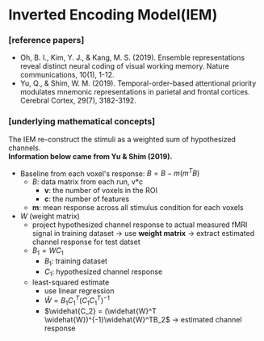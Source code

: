 # Inverted Encoding Model(IEM)

### [reference papers]
* Oh, B. I., Kim, Y. J., & Kang, M. S. (2019). Ensemble representations reveal distinct neural coding of visual working memory. Nature communications, 10(1), 1-12.<br>
* Yu, Q., & Shim, W. M. (2019). Temporal-order-based attentional priority modulates mnemonic representations in parietal and frontal cortices. Cerebral Cortex, 29(7), 3182-3192.<br>

### [underlying mathematical concepts]
The IEM re-construct the stimuli as a weighted sum of hypothesized channels.<br>
__Information below came from Yu & Shim (2019).__<br>
* Baseline from each voxel's response: $B=B-m(m^TB)$
  * $B$: data matrix from each run, v\*c
    - __v__: the number of voxels in the ROI
    - __c__: the number of features 
  * __m__: mean response across all stimulus condition for each voxels
* $W$ (weight matrix)
  * project hypothesized channel response to actual measured fMRI signal in training dataset &rarr; use __weight matrix__ &rarr; extract estimated channel response for test datset
  * $B_1 = WC_1$
    * $B_1$: training dataset
    * $C_1$: hypothesized channel response
  * least-squared estimate
    * use linear regression
    * $\widehat{W} = B_1 {C_1}^T(C_1 {C_1}^T)^{-1}$
    * $\widehat{C_2} = (\widehat{W}^T \widehat{W})^{-1}\widehat{W}^TB_2$ &rarr; estimated channel response
